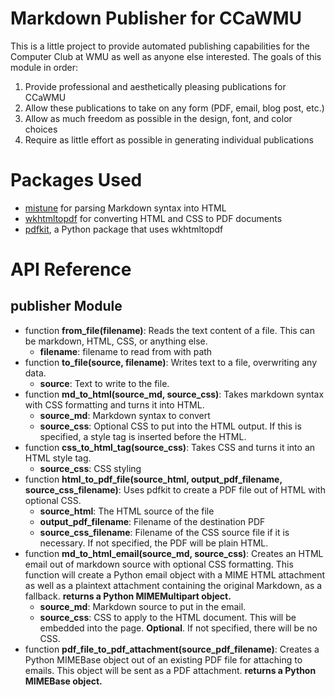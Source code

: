 # Markdown Publisher for CCaWMU

This is a little project to provide automated publishing capabilities for the Computer Club at WMU as well as anyone else interested. The goals of this module in order:

1. Provide professional and aesthetically pleasing publications for CCaWMU
1. Allow these publications to take on any form (PDF, email, blog post, etc.)
1. Allow as much freedom as possible in the design, font, and color choices
1. Require as little effort as possible in generating individual publications

# Packages Used

- [mistune](https://github.com/lepture/mistune) for parsing Markdown syntax into HTML
- [wkhtmltopdf](http://wkhtmltopdf.org/) for converting HTML and CSS to PDF documents
- [pdfkit](https://pypi.python.org/pypi/pdfkit), a Python package that uses wkhtmltopdf 

# API Reference

## publisher Module

- function **from_file(filename)**: Reads the text content of a file. This can be markdown, HTML, CSS, or anything else.
  - **filename**: filename to read from with path
- function **to_file(source, filename)**: Writes text to a file, overwriting any data.
  - **source**: Text to write to the file.
- function **md_to_html(source_md, source_css)**: Takes markdown syntax with CSS formatting and turns it into HTML. 
  - **source_md**: Markdown syntax to convert
  - **source_css**: Optional CSS to put into the HTML output. If this is specified, a style tag is inserted before the HTML.
- function **css_to_html_tag(source_css)**: Takes CSS and turns it into an HTML style tag.
  - **source_css**: CSS styling
- function **html_to_pdf_file(source_html, output_pdf_filename, source_css_filename)**: Uses pdfkit to create a PDF file out of HTML with optional CSS.
  - **source_html**: The HTML source of the file
  - **output_pdf_filename**: Filename of the destination PDF
  - **source_css_filename**: Filename of the CSS source file if it is necessary. If not specified, the PDF will be plain HTML.
- function **md_to_html_email(source_md, source_css)**: Creates an HTML email out of markdown source with optional CSS formatting. This function will create a Python email object with a MIME HTML attachment as well as a plaintext attachment containing the original Markdown, as a fallback. **returns a Python MIMEMultipart object.**
  - **source_md**: Markdown source to put in the email.
  - **source_css**: CSS to apply to the HTML document. This will be embedded into the page. **Optional**. If not specified, there will be no CSS.
- function **pdf_file_to_pdf_attachment(source_pdf_filename)**: Creates a Python MIMEBase object out of an existing PDF file for attaching to emails. This object will be sent as a PDF attachment. **returns a Python MIMEBase object.**
